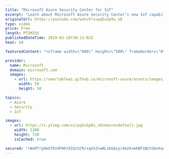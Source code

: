```yaml
---
title: "Microsoft Azure Security Center for IoT"
excerpt: "Learn about Microsoft Azure Security Center’s new IoT capabilities. Azure is now the first major public cloud with end-to-end security for IoT with enhancements to three key services. Azure Security Center can now be used to implement security best practices and mitigate threats for entire IoT projects"
originalUrl: https://youtube.com/watch?v=pq5uSp9u_x0
type: video
price: Free
length: PT2M33S
publishedDateTime: 2019-03-28T10:11:02Z
heat: 50

featuredContent: "<iframe width=\"800\" height=\"500\" frameborder=\"0\" src=\"https://www.youtube.com/embed/pq5uSp9u_x0\" allow=\"accelerometer; autoplay; encrypted-media; gyroscope; picture-in-picture\" allowfullscreen></iframe>"

provider:
  name: Microsoft
  domain: microsoft.com
  images:
    - url: https://smartableai.github.io/microsoft-azure/assets/images/organizations/microsoft.com-50x50.jpg
      width: 50
      height: 50

topics:
  - Azure
  - Security
  - IoT

images:
  - url: https://i.ytimg.com/vi/pq5uSp9u_x0/maxresdefault.jpg
    width: 1280
    height: 720
    isCached: true

secured: "rWxRTrg9mXfEVdFWkYdIQzSCR/xqXX2+wNLzbGAzy/4mzksm6BF1BCh3mnXacmwp26jxoUNz9yt7IEVihnCGuCc7LWX1gpVuC+Tm1y93d3tpnEW5frc2sagzI3r1NzMjBRm3D8gbJaHAN1hB9lLtSNSgiC9oGrhKMd+XhMAwwFpW7npKhGpdMrL1jQM2MNQkTF/UufLlXpWZ71gIATWF/o2PskTpXENQxAZeu4y1OVwUENK0OAZTmVFbb/tRR8QpXhwHd+IoaRk8tKNW7xDm28ufuZOMVCUatdLgbDpEKuUw7wkwsSM3o7i/fz9Q3zyNj6EuEDk3yAU6gCRpfoG1o7Zb5x46YTx6bUHmNFr1KtIVZc3onsT+6kyII4EEB9hqI4l1MIqhm9uWg2etU6RyecQPzcowYT6jAvf2QiGMGo4=;E0EF03VgxMbQNyeZ/NFdkw=="
---
```



